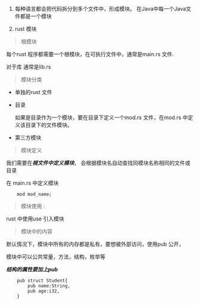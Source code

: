 1. 每种语言都会把代码拆分到多个文件中，形成模块。
   在Java中每一个Java文件都是一个模块

2. rust 模块

> 根模块

   每个rust 程序都需要一个根模块，在可执行文件中，通常是main.rs 文件.

   对于库 通常是lib.rs

> 模块分类

+ 单独的rust 文件

+ 目录

   如果是目录作为一个模块，要在目录下定义一个mod.rs 文件，在mod.rs 中定义该目录下的文件模块。

+ 第三方模块

> 模块定义

   我们需要在***根文件中定义模块***， 会根据模块名自动查找同模块名称相同的文件或目录

   在 main.rs 中定义模块

        mod mod_name;

> 模块使用 :

   rust 中使用use 引入模块

> 模块中的内容

   默认情况下，模块中所有的内存都是私有，要想被外部访问，使用pub 公开，

   模块中可以公共常量，方法，结构，枚举等

   ***结构的属性要加上pub***

        pub struct Student{
            pub name:String,
            pub age:i32,
        }

